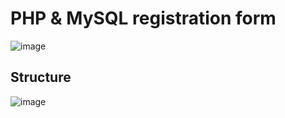 # PHP & MySQL registration form
![image](https://user-images.githubusercontent.com/66025444/210132368-5b76fbc8-5854-41cc-b6d5-218b46d6a925.png)
## Structure 
![image](https://user-images.githubusercontent.com/66025444/209991998-c7a19473-5050-4dfc-a0b7-07c75eaba486.png)
